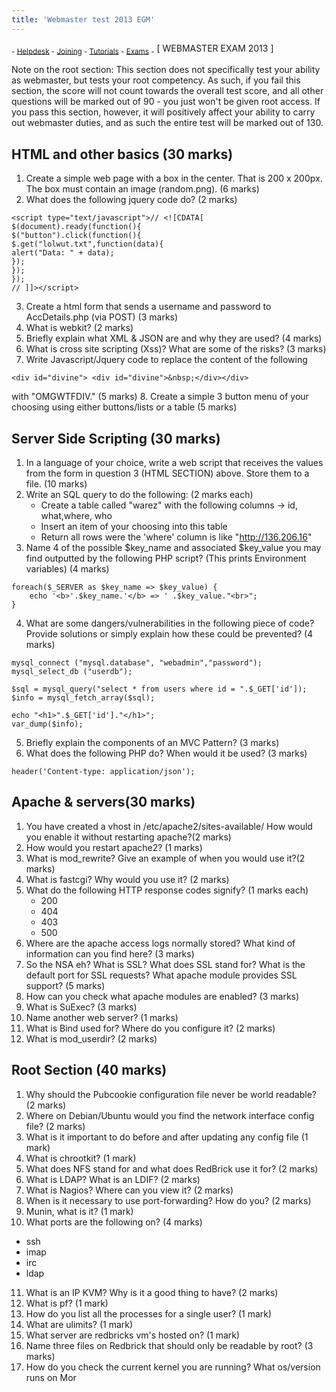 ```yaml
---
title: 'Webmaster test 2013 EGM'
---
```


 <sub> - [Helpdesk](../../) - [Joining](../../joining) - [Tutorials](../../tutorials) - [Exams](../../exams) -</sub>
[ WEBMASTER EXAM 2013 ]

Note on the root section: This section does not specifically test your ability as webmaster, 
but tests your root competency. As such, if you fail this section, the score will not count 
towards the overall test score, and all other questions will be marked out of 90 - you just 
won't be given root access. If you pass this section, however, it will positively affect your 
ability to carry out webmaster duties, and as such the entire test will be marked out of 130.

## HTML and other basics (30 marks)

1. Create a simple web page with a box in the center. That is 200 x 200px. The box must contain an image (random.png). (6 marks)
2. What does the following jquery code do? (2 marks)
```
<script type="text/javascript">// <![CDATA[  
$(document).ready(function(){  
$("button").click(function(){  
$.get("lolwut.txt",function(data){  
alert("Data: " + data);  
});  
});  
});  
// ]]></script>

```
3. Create a html form that sends a username and password to AccDetails.php (via POST) (3 marks)
4. What is webkit? (2 marks)
5. Briefly explain what XML & JSON are and why they are used? (4 marks)
6. What is cross site scripting (Xss)? What are some of the risks? (3 marks)
7. Write Javascript/Jquery code to replace the content of the following</pre>
```
<div id="divine"> <div id="divine">&nbsp;</div></div>
```
with "OMGWTFDIV." (5 marks)
8. Create a simple 3 button menu of your choosing using either buttons/lists or a table (5 marks)

## Server Side Scripting (30 marks)

1. In a language of your choice, write a web script that receives the values from the form in question 3 (HTML SECTION) above. Store them to a file. (10 marks)
2. Write an SQL query to do the following: (2 marks each)
	- Create a table called "warez" with the following columns -> id, what,where, who
	- Insert an item of your choosing into this table
	- Return all rows were the 'where' column is like "http://136.206.16"
3. Name 4 of the possible $key_name and associated $key_value you may find outputted by the following PHP script? (This prints Environment variables) (4 marks)
```
foreach($_SERVER as $key_name => $key_value) {
	echo '<b>'.$key_name.'</b> => ' .$key_value."<br>";
}
```
4. What are some dangers/vulnerabilities in the following piece of code? Provide solutions or simply explain how these could be prevented? (4 marks)
```
mysql_connect ("mysql.database", "webadmin","password");
mysql_select_db ("userdb");

$sql = mysql_query("select * from users where id = ".$_GET['id']);
$info = mysql_fetch_array($sql);

echo "<h1>".$_GET['id']."</h1>";
var_dump($info);
```
5. Briefly explain the components of an MVC Pattern? (3 marks)
6. What does the following PHP do? When would it be used? (3 marks)

`header('Content-type: application/json');`

## Apache & servers(30 marks)

1. You have created a vhost in /etc/apache2/sites-available/ How would you enable it without restarting apache?(2 marks)
2. How would you restart apache2? (1 marks)
3. What is mod_rewrite? Give an example of when you would use it?(2 marks)
4. What is fastcgi? Why would you use it? (2 marks)
5. What do the following HTTP response codes signify? (1 marks each)
	- 200
	- 404
	- 403
	- 500
6. Where are the apache access logs normally stored? What kind of information can you find here? (3 marks)
7. So the NSA eh? What is SSL? What does SSL stand for? What is the default port for SSL requests? What apache module provides SSL support? (5 marks)
8. How can you check what apache modules are enabled? (3 marks)
9. What is SuExec? (3 marks)
10. Name another web server? (1 marks)
11. What is Bind used for? Where do you configure it? (2 marks)
12. What is mod_userdir? (2 marks)

## Root Section (40 marks)

1. Why should the Pubcookie configuration file never be world readable? (2 marks)
2. Where on Debian/Ubuntu would you find the network interface config file? (2 marks)
3. What is it important to do before and after updating any config file (1 mark)
4. What is chrootkit? (1 mark)
5. What does NFS stand for and what does RedBrick use it for? (2 marks)
6. What is LDAP? What is an LDIF? (2 marks)
7. What is Nagios? Where can you view it? (2 marks)
8. When is it necessary to use port-forwarding? How do you? (2 marks)
9. Munin, what is it? (1 mark)
10.  What ports are the following on? (4 marks)
  - ssh
  - imap
  - irc
  - ldap
11. What is an IP KVM? Why is it a good thing to have? (2 marks)
12. What is pf? (1 mark)
13. How do you list all the processes for a single user? (1 mark)
14. What are ulimits? (1 mark)
15. What server are redbricks vm's hosted on? (1 mark)
16. Name three files on Redbrick that should only be readable by root? (3 marks)
17. How do you check the current kernel you are running? What os/version runs on Mor</pre>
